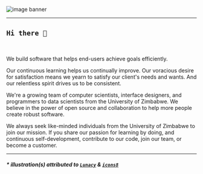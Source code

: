 
![image banner](https://github.com/zimcpa/.github/blob/main/profile/banner-final-10.png?raw=true)

---


## `Hi there 👋`

<br/>

<!--

**Here are some ideas to get you started:**

🙋‍♀️ A short introduction - what is your organization all about?
🌈 Contribution guidelines - how can the community get involved?
👩‍💻 Useful resources - where can the community find your docs? Is there anything else the community should know?
🍿 Fun facts - what does your team eat for breakfast?
🧙 Remember, you can do mighty things with the power of [Markdown](https://docs.github.com/github/writing-on-github/getting-started-with-writing-and-formatting-on-github/basic-writing-and-formatting-syntax)
-->

We build software that helps end-users achieve goals efficiently.

Our continuous learning helps us continually improve. Our voracious desire for satisfaction means we yearn to satisfy our client's needs and wants. And our relentless spirit drives us to be consistent.

We're a growing team of computer scientists, interface designers, and programmers to data scientists from the University of Zimbabwe. We believe in the power of open source and collaboration to help more people create robust software.

We always seek like-minded individuals from the University of Zimbabwe to join our mission. If you share our passion for learning by doing, and continuous self-development, contribute to our code, join our team, or become a customer.


---

##### * illustration(s) attributed to [`Lunacy`](https://icons8.com/lunacy) & [`icons8`](https://icons8.com)
